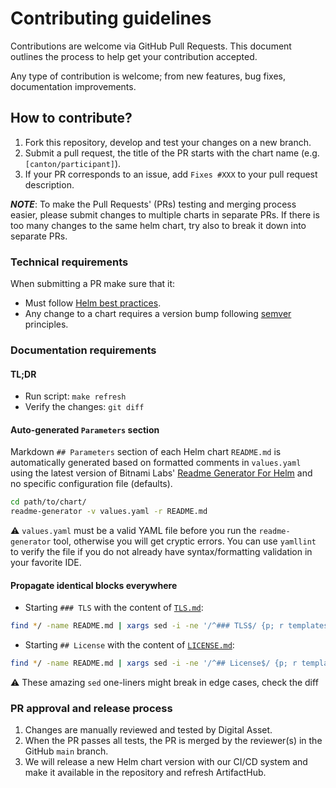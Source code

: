 # Contributing guidelines

Contributions are welcome via GitHub Pull Requests. This document outlines the process to help get your contribution accepted.

Any type of contribution is welcome; from new features, bug fixes, documentation improvements.

## How to contribute?

1. Fork this repository, develop and test your changes on a new branch.
2. Submit a pull request, the title of the PR starts with the chart name (e.g. `[canton/participant]`).
3. If your PR corresponds to an issue, add `Fixes #XXX` to your pull request description.

***NOTE***: To make the Pull Requests' (PRs) testing and merging process easier, please submit
changes to multiple charts in separate PRs. If there is too many changes to the same helm chart,
try also to break it down into separate PRs.

### Technical requirements

When submitting a PR make sure that it:
- Must follow [Helm best practices](https://helm.sh/docs/chart_best_practices/).
- Any change to a chart requires a version bump following [semver](https://semver.org/) principles.

### Documentation requirements

#### TL;DR

* Run script: `make refresh`
* Verify the changes: `git diff`

#### Auto-generated `Parameters` section

Markdown `## Parameters` section of each Helm chart `README.md` is automatically generated based on formatted comments in `values.yaml`
using the latest version of Bitnami Labs' [Readme Generator For Helm](https://github.com/bitnami-labs/readme-generator-for-helm)
and no specific configuration file (defaults).

```sh
cd path/to/chart/
readme-generator -v values.yaml -r README.md
```

⚠️ `values.yaml` must be a valid YAML file before you run the `readme-generator` tool, otherwise you will get cryptic errors.
You can use `yamllint` to verify the file if you do not already have syntax/formatting validation in your favorite IDE.

#### Propagate identical blocks everywhere

* Starting `### TLS` with the content of [`TLS.md`](./TLS.md):

```sh
find */ -name README.md | xargs sed -i -ne '/^### TLS$/ {p; r templates/TLS.md' -e ':a; n; /^##.*$/ {p; b}; ba}; p;'
```

* Starting `## License` with the content of [`LICENSE.md`](./LICENSE.md):

```sh
find */ -name README.md | xargs sed -i -ne '/^## License$/ {p; r templates/LICENSE.md' -e ':a; n; /^##.*$/ {p; b}; ba}; p;'
```

⚠️ These amazing `sed` one-liners might break in edge cases, check the diff

### PR approval and release process

1. Changes are manually reviewed and tested by Digital Asset.
1. When the PR passes all tests, the PR is merged by the reviewer(s) in the GitHub `main` branch.
1. We will release a new Helm chart version with our CI/CD system and make it available in the repository and refresh ArtifactHub.
